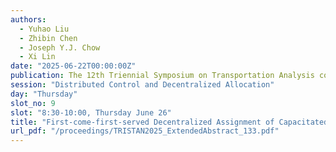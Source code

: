 ```yaml
---
authors:
  - Yuhao Liu
  - Zhibin Chen
  - Joseph Y.J. Chow
  - Xi Lin
date: "2025-06-22T00:00:00Z"
publication: The 12th Triennial Symposium on Transportation Analysis conference
session: "Distributed Control and Decentralized Allocation"
day: "Thursday"
slot_no: 9
slot: "8:30-10:00, Thursday June 26"
title: "First-come-first-served Decentralized Assignment of Capacitated Resources with Partially Observable User Preference"
url_pdf: "/proceedings/TRISTAN2025_ExtendedAbstract_133.pdf"
---
```

